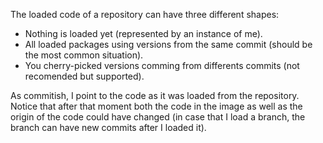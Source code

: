 The loaded code of a repository can have three different shapes:- Nothing is loaded yet (represented by an instance of me).- All loaded packages using versions from the same commit (should be the most common situation).- You cherry-picked versions comming from differents commits (not recomended but supported).As commitish, I point to the code as it was loaded from the repository. Notice that after that moment both the code in the image as well as the origin of the code could have changed (in case that I load a branch, the branch can have new commits after I loaded it).